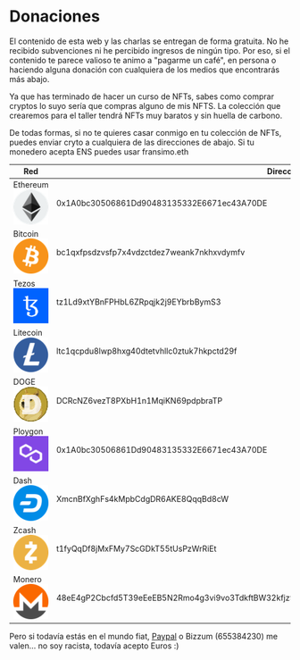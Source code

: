 # Donaciones

El contenido de esta web y las charlas se entregan de forma gratuita. No he recibido subvenciones ni he percibido
ingresos de ningún tipo. Por eso, si el contenido te parece valioso te animo a "pagarme un café", en persona o haciendo
alguna donación con cualquiera de los medios que encontrarás más abajo.

Ya que has terminado de hacer un curso de NFTs, sabes como comprar cryptos lo suyo sería que compras alguno de mis NFTS.
La colección que crearemos para el taller tendrá NFTs muy baratos y sin huella de carbono.

De todas formas, si no te quieres casar conmigo en tu colección de NFTs, puedes enviar cryto a cualquiera de las
direcciones de abajo. Si tu monedero acepta ENS puedes usar fransimo.eth

| Red                                         | Dirección                                                                                       |
|---------------------------------------------|-------------------------------------------------------------------------------------------------|
| Ethereum ![donate](assets/networks/eth.png) | 0x1A0bc30506861Dd90483135332E6671ec43A70DE                                                |
| Bitcoin ![donate](assets/networks/btc.png)  | bc1qxfpsdzvsfp7x4vdzctdez7weank7nkhxvdymfv                                                     |
| Tezos ![donate](assets/networks/xtz.png)    | tz1Ld9xtYBnFPHbL6ZRpqjk2j9EYbrbBymS3                                                           |
| Litecoin ![donate](assets/networks/ltc.png) | ltc1qcpdu8lwp8hxg40dtetvhllc0ztuk7hkpctd29f                                                    |
| DOGE![donate](assets/networks/doge.png)     | DCRcNZ6vezT8PXbH1n1MqiKN69pdpbraTP                                                             |
| Ploygon![donate](assets/networks/matic.png) | 0x1A0bc30506861Dd90483135332E6671ec43A70DE                                                     |
| Dash![donate](assets/networks/dash.png)     | XmcnBfXghFs4kMpbCdgDR6AKE8QqqBd8cW                                                              |
| Zcash ![donate](assets/networks/zec.png)    | t1fyQqDf8jMxFMy7ScGDkT55tUsPzWrRiEt |
| Monero ![donate](assets/networks/xmr.png)   | 48eE4gP2Cbcfd5T39eEeEB5N2Rmo4g3vi9vo3TdkftBW32kfjz9m8pGBZZpfdRMJpsH9tB8fu9hwNYmpsiGSG4MA7one8Ue |

Pero si todavía estás en el mundo fiat, [Paypal](https://www.paypal.com/donate/?hosted_button_id=NPAXUJDQ4H4CA) o
Bizzum (655384230) me valen... no soy racista, todavía acepto Euros :)

